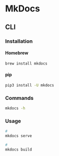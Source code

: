# MkDocs

## CLI

### Installation

#### Homebrew

```sh
brew install mkdocs
```

#### pip

```sh
pip3 install -U mkdocs
```

### Commands

```sh
mkdocs -h
```

### Usage

```sh
#
mkdocs serve

#
mkdocs build
```
